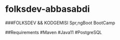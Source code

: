 # folksdev-abbasabdi

###FOLKSDEV && KODGEMISI Spr,ngBoot BootCamp

##Requirements
#Maven
#Java11
#PostgreSQL

